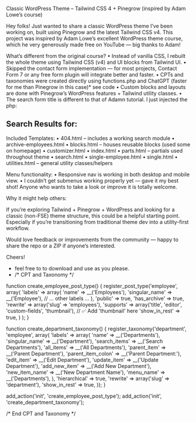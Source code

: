 Classic WordPress Theme – Tailwind CSS 4 + Pinegrow (inspired by Adam Lowe’s course)

Hey folks! Just wanted to share a classic WordPress theme I’ve been working on, built using Pinegrow and the latest Tailwind CSS v4. This project was inspired by Adam Lowe’s excellent WordPress theme course, which he very generously made free on YouTube — big thanks to Adam!

What’s different from the original course?
	•	Instead of vanilla CSS, I rebuilt the whole theme using Tailwind CSS (v4) and UI blocks from Tailwind UI.
	•	Skipped the contact form implementation — for most projects, Contact Form 7 or any free form plugin will integrate better and faster.
	•	CPTs and taxonomies were created directly using functions.php and ChatGPT (faster for me than Pinegrow in this case)* see code
	•	Custom blocks and layouts are done with Pinegrow’s WordPress features + Tailwind utility classes.
	•	The search form title is different to that of Adamn tutorial. I just injected the php:  <h2 class="text-3xl font-bold mb-8">
    Search Results for: <span class="text-red-600"><?php echo esc_html( get_search_query() ); ?></span></h2>

 

Included Templates:
	•	404.html – includes a working search module
	•	archive-employees.html
	•	blocks.html – houses reusable blocks (used some on homepage)
	•	customizer.html
	•	index.html
	•	parts.html – partials used throughout theme
	•	search.html
	•	single-employee.html
	•	single.html
	•	utilities.html – general utility classes/helpers

Menu functionality:
	•	Responsive nav is working in both desktop and mobile view.
	•	I couldn’t get submenus working properly yet — gave it my best shot! Anyone who wants to take a look or improve it is totally welcome.

Why it might help others:

If you’re exploring Tailwind + Pinegrow + WordPress and looking for a classic (non-FSE) theme structure, this could be a helpful starting point. Especially if you’re transitioning from traditional theme dev into a utility-first workflow.

Would love feedback or improvements from the community — happy to share the repo or a ZIP if anyone’s interested.

Cheers!

* feel free to to download and use as you please. 
* /* CPT and Taxonomy */

function create_employee_post_type() {
    register_post_type('employee',
        array(
            'labels' => array(
                'name' => __('Employees'),
                'singular_name' => __('Employee'),
                // ... other labels ...
            ),
            'public' => true,
            'has_archive' => true,
            'rewrite' => array('slug' => 'employees'),
            'supports' => array('title', 'editor', 'custom-fields', 'thumbnail'), // ✅ Add 'thumbnail' here
            'show_in_rest' => true,
        )
    );
}

function create_department_taxonomy() {
    register_taxonomy('department', 'employee', array(
        'labels' => array(
            'name' => __('Departments'),
            'singular_name' => __('Department'),
            'search_items' => __('Search Departments'),
            'all_items' => __('All Departments'),
            'parent_item' => __('Parent Department'),
            'parent_item_colon' => __('Parent Department:'),
            'edit_item' => __('Edit Department'),
            'update_item' => __('Update Department'),
            'add_new_item' => __('Add New Department'),
            'new_item_name' => __('New Department Name'),
            'menu_name' => __('Departments'),
        ),
        'hierarchical' => true,
        'rewrite' => array('slug' => 'department'),
        'show_in_rest' => true,
    ));
}

add_action('init', 'create_employee_post_type');
add_action('init', 'create_department_taxonomy');

/* End CPT and Taxonomy */
